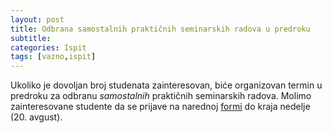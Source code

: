 ```yaml
---
layout: post
title: Odbrana samostalnih praktičnih seminarskih radova u predroku
subtitle: 
categories: Ispit 
tags: [vazno,ispit]
---
```


Ukoliko je dovoljan broj studenata zainteresovan, biće organizovan termin u predroku za odbranu _samostalnih_ praktičnih seminarskih radova. Molimo zainteresovane studente da se prijave na narednoj [formi](https://forms.gle/ZVWaq3Pn6DZPBNDs5) do kraja nedelje (20. avgust).


